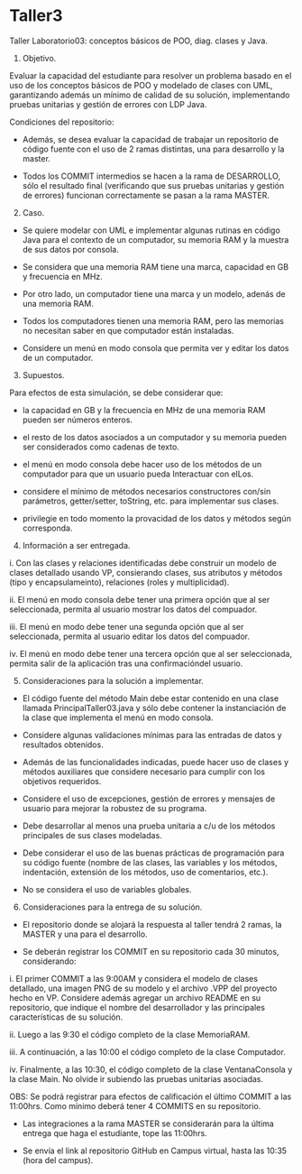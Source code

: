 # Taller3

Taller Laboratorio03: conceptos básicos de POO, diag. clases y Java.
1. Objetivo.

Evaluar la capacidad del estudiante para resolver un problema basado en el uso de los conceptos básicos de POO y modelado de clases con UML, garantizando además un mínimo de calidad de su solución, implementando pruebas unitarias y gestión de errores con LDP Java.

Condiciones del repositorio:

- Además, se desea evaluar la capacidad de trabajar un repositorio de código fuente con el uso de 2 ramas distintas, una para desarrollo y la master.

- Todos los COMMIT intermedios se hacen a la rama de DESARROLLO, sólo el resultado final (verificando que sus pruebas unitarias y gestión de errores) funcionan correctamente se pasan a la rama MASTER.

2. Caso.

- Se quiere modelar con UML e implementar algunas rutinas en código Java para el contexto de un computador, su memoria RAM y la muestra de sus datos por consola.

- Se considera que una memoria RAM tiene una marca, capacidad en GB y frecuencia en MHz.

- Por otro lado, un computador tiene una marca y un modelo, adenás de una memoria RAM.

- Todos los computadores tienen una memoria RAM, pero las memorias no necesitan saber en que computador están instaladas.

- Considere un menú en modo consola que permita ver y editar los datos de un computador.


3. Supuestos.

Para efectos de esta simulación, se debe considerar que:

- la capacidad en GB y la frecuencia en MHz de una memoria RAM pueden ser números enteros.

- el resto de los datos asociados a un computador y su memoria pueden ser considerados como cadenas de texto.

- el menú en modo consola debe hacer uso de los métodos de un computador para que un usuario pueda Interactuar con elLos.

- considere el mínimo de métodos necesarios constructores con/sin parámetros, getter/setter, toString, etc. para implementar sus clases.

- privilegie en todo momento la provacidad de los datos y métodos según corresponda.

4. Información a ser entregada.

i. Con las clases y relaciones identificadas debe construir un modelo de clases detallado usando VP, consierando clases, sus atributos y métodos (tipo y encapsulameinto), relaciones (roles y multiplicidad).

ii. El menú en modo consola debe tener una primera opción que al ser seleccionada, permita al usuario mostrar los datos del compuador.

iii. El menú en modo debe tener una segunda opción que al ser seleccionada, permita al usuario editar los datos del compuador.

iv. El menú en modo debe tener una tercera opción que al ser seleccionada, permita salir de la aplicación tras una confirmacióndel usuario.

5. Consideraciones para la solución a implementar.

- El código fuente del método Main debe estar contenido en una clase llamada PrincipalTaller03.java y sólo debe contener la instanciación de la clase que implementa el menú en modo consola.

- Considere algunas validaciones mínimas para las entradas de datos y resultados obtenidos.

- Además de las funcionalidades indicadas, puede hacer uso de clases y métodos auxiliares que considere necesario para cumplir con los objetivos requeridos.

- Considere el uso de excepciones, gestión de errores y mensajes de usuario para mejorar la robustez de su programa.

- Debe desarrollar al menos una prueba unitaria a c/u de los métodos principales de sus clases modeladas.

- Debe considerar el uso de las buenas prácticas de programación para su código fuente (nombre de las clases, las variables y los métodos, indentación, extensión de los métodos, uso de comentarios, etc.).

- No se considera el uso de variables globales.

6. Consideraciones para la entrega de su solución.

- El repositorio donde se alojará la respuesta al taller tendrá 2 ramas, la MASTER y una para el desarrollo.

- Se deberán registrar los COMMIT en su repositorio cada 30 minutos, considerando:

i. El primer COMMIT a las 9:00AM y considera el modelo de clases detallado, una imagen PNG de su modelo y el archivo .VPP del proyecto hecho en VP. Considere además agregar un archivo README en su repositorio, que indique el nombre del desarrollador y las principales características de su solución.

ii. Luego a las 9:30 el código completo de la clase MemoriaRAM.

iii. A continuación, a las 10:00 el código completo de la clase Computador.

iv. Finalmente, a las 10:30, el código completo de la clase VentanaConsola y la clase Main. No olvide ir subiendo las pruebas unitarias asociadas.

OBS: Se podrá registrar para efectos de calificación el último COMMIT a las 11:00hrs. Como mínimo deberá tener 4 COMMITS en su repositorio.

- Las integraciones a la rama MASTER se considerarán para la última entrega que haga el estudiante, tope las 11:00hrs.

- Se envía el link al repositorio GitHub en Campus virtual, hasta las 10:35 (hora del campus).
